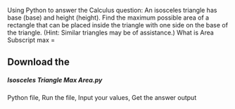 Using Python to answer the Calculus question: An isosceles triangle has base (base) and height (height). Find the maximum possible area of a rectangle that can be placed inside the triangle with one side on the base of the triangle. (Hint: Similar triangles may be of assistance.) What is Area Subscript max =

<h2>Download the <h5>Isosceles Triangle Max Area.py</h5>Python file, Run the file, Input your values, Get the answer output</h2>
